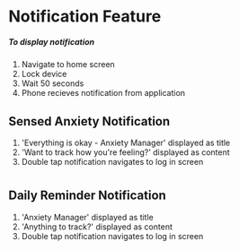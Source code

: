 # Notification Feature

##### *To display notification*
1. Navigate to home screen
2. Lock device
3. Wait 50 seconds
4. Phone recieves notification from application

## Sensed Anxiety Notification
1. 'Everything is okay - Anxiety Manager' displayed as title
2. 'Want to track how you're feeling?' displayed as content
3. Double tap notification navigates to log in screen

#
## Daily Reminder Notification
1. 'Anxiety Manager' displayed as title
2. 'Anything to track?' displayed as content
3. Double tap notification navigates to log in screen

